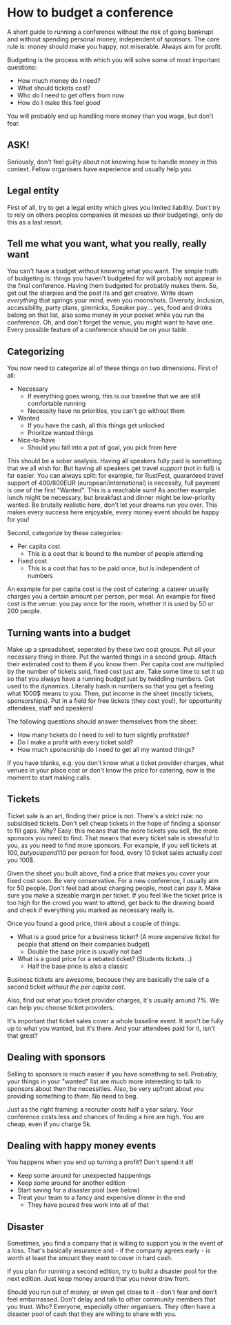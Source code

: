 # How to budget a conference

A short guide to running a conference without the risk of going bankrupt and without spending personal money, independent of sponsors. The core rule is: money should make you happy, not miserable. Always aim for profit.

Budgeting is the process with which you will solve some of most important questions:
* How much money do I need?
* What should tickets cost?
* Who do I need to get offers from now
* How do I make this feel _good_

You will probably end up handling more money than you wage, but don't fear.

## ASK!

Seriously, don't feel guilty about not knowing how to handle money in this context. Fellow organisers have experience and usually help you.

## Legal entity

First of all, try to get a legal entity which gives you limited liability. Don't try to rely on others peoples companies (it messes up _their_ budgeting), only do this as a last resort.

## Tell me what you want, what you really, really want

You can't have a budget without knowing what you want. The simple truth of budgeting is: things you haven't budgeted for will probably not appear in the final conference. Having them budgeted for probably makes them. So, get out the sharpies and the post its and get creative. Write down _everything_ that springs your mind, even you moonshots. Diversity, inclusion, accessibility, party plans, gimmicks, Speaker pay... yes, food and drinks belong on that list, also some money in your pocket while you run the conference. Oh, and don't forget the venue, you might want to have one. Every possible feature of a conference should be on your table.

## Categorizing

You now need to categorize all of these things on two dimensions. First of all:

* Necessary
    * If everything goes wrong, this is our baseline that we are still comfortable running
    * Necessity have no priorities, you can't go without them
* Wanted
    * If you have the cash, all this things get unlocked
    * Prioritze wanted things
* Nice-to-have
    * Should you fall into a pot of goal, you pick from here

This should be a sober analysis. Having all speakers fully paid is something that we all wish for. But having all speakers get travel _support_ (not in full) is far easier. You can always split: for example, for RustFest, guaranteed travel support of 400/800EUR (european/international) is necessity, full payment is one of the first "Wanted". This is a reachable sum! As another example: lunch might be necessary, but breakfast and dinner might be low-priority wanted. Be brutally realistic here, don't let your dreams run you over. This makes every success here enjoyable, every money event should be happy for you!

Second, categorize by these categories:

* Per capita cost
    * This is a cost that is bound to the number of people attending
* Fixed cost
    * This is a cost that has to be paid once, but is independent of numbers

An example for per capita cost is the cost of catering: a caterer usually charges you a certain amount per person, per meal. An example for fixed cost is the venue: you pay once for the room, whether it is used by 50 or 200 people.

## Turning wants into a budget

Make up a spreadsheet, seperated by these two cost groups. Put all your necessary thing in there. Put the wanted things in a second group. Attach their estimated cost to them if you know them. Per capita cost are multiplied by the number of tickets sold, fixed cost just are. Take some time to set it up so that you always have a running budget just by twiddling numbers. Get used to the dynamics. Literally bash in numbers so that you get a feeling what 1000$ means to you. Then, put income in the sheet (mostly tickets, sponsorships). Put in a field for free tickets (they cost you!), for opportunity attendees, staff and speakers!

The following questions should answer themselves from the sheet:

* How many tickets do I need to sell to turn slightly profitable?
* Do I make a profit with every ticket sold?
* How much sponsorship do I need to get all my wanted things?

If you have blanks, e.g. you don't know what a ticket provider charges, what venues in your place cost or don't know the price for catering, now is the moment to start making calls.

## Tickets

Ticket sale is an art, finding their price is not. There's a strict rule: no subsidised tickets. Don't sell cheap tickets in the hope of finding a sponsor to fill gaps. Why? Easy: this means that the more tickets you sell, the more sponsors you need to find. That means that every ticket sale is stressful to you, as you need to find more sponsors. For example, if you sell tickets at 100$, but you spend 110$ per person for food, every 10 ticket sales actually _cost_ you 100$.

Given the sheet you built above, find a price that makes you cover your fixed cost soon. Be very conservative. For a new conference, I usually aim for 50 people. Don't feel bad about charging people, most can pay it. Make sure you make a sizeable margin per ticket. If you feel like the ticket price is too high for the crowd you want to attend, get back to the drawing board and check if everything you marked as necessary really is.

Once you found a good price, think about a couple of things:
* What is a good price for a business ticket? (A more expensive ticket for people that attend on their companies budget)
    * Double the base price is usually not bad
* What is a good price for a rebated ticket? (Students tickets...)
    * Half the base price is also a classic

Business tickets are awesome, because they are basically the sale of a second ticket _without the per capita cost_.

Also, find out what you ticket provider charges, it's usually around 7%. We can help you choose ticket providers.

It's important that ticket sales cover a whole baseline event. It won't be fully up to what you wanted, but it's there. And your attendees paid for it, isn't that great?

## Dealing with sponsors

Selling to sponsors is much easier if you have something to sell. Probably, your things in your "wanted" list are much more interesting to talk to sponsors about then the necessities. Also, be very upfront about _you_ providing something to _them_. No need to beg.

Just as the right framing: a recruiter costs half a year salary. Your conference costs less and chances of finding a hire are high. You are cheap, even if you charge 5k.

## Dealing with happy money events

You happens when you end up turning a profit? Don't spend it all!

* Keep some around for unexpected happenings
* Keep some around for another edition
* Start saving for a disaster pool (see below)
* Treat your team to a fancy and expensive dinner in the end
    * They have poured free work into all of that

## Disaster

Sometimes, you find a company that is willing to support you in the event of a loss. That's basically insurance and - if the company agrees early - is worth at least the amount they want to cover in hard cash.

If you plan for running a second edition, try to build a disaster pool for the next edition. Just keep money around that you never draw from.

Should you run out of money, or even get close to it - don't fear and don't feel embarrassed. Don't delay and talk to other community members that you trust. Who? Everyone, especially other organisers. They often have a disaster pool of cash that they are willing to share with you.
